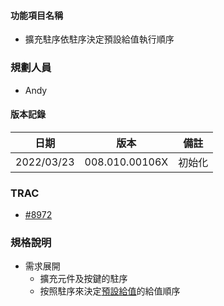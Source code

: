 
#### <div id="item_name">功能項目名稱</div>
  * 擴充駐序依駐序決定預設給值執行順序

### <div id="user">規劃人員</div>
* Andy

#### <div id="version">版本記錄</div>
  |日期|版本|備註|
  |---|---|---|
  |2022/03/23|008.010.00106X|初始化|

### <div id="trac">TRAC</div>
* [#8972](http://trac.uneec.com/trac/neco/ticket/8972)

### <div id="specification">規格說明</div>
  * 需求展開
    * 擴充元件及按鍵的駐序
    * 按照駐序來決定[預設給值](../../../MAE/Addition/Component/defaultValue.md)的給值順序
